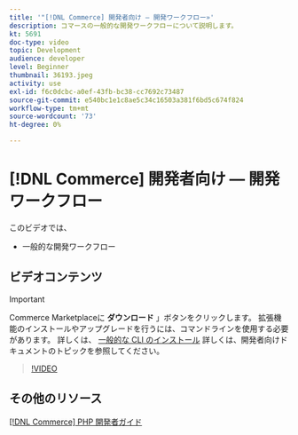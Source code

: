```yaml
---
title: '"[!DNL Commerce] 開発者向け — 開発ワークフロー»'
description: コマースの一般的な開発ワークフローについて説明します。
kt: 5691
doc-type: video
topic: Development
audience: developer
level: Beginner
thumbnail: 36193.jpeg
activity: use
exl-id: f6c0dcbc-a0ef-43fb-bc38-cc7692c73487
source-git-commit: e540bc1e1c8ae5c34c16503a381f6bd5c674f824
workflow-type: tm+mt
source-wordcount: '73'
ht-degree: 0%

---
```


# [!DNL Commerce] 開発者向け — 開発ワークフロー

このビデオでは、

- 一般的な開発ワークフロー

## ビデオコンテンツ

>[!IMPORTANT]
>
>Commerce Marketplaceに **ダウンロード** 」ボタンをクリックします。 拡張機能のインストールやアップグレードを行うには、コマンドラインを使用する必要があります。 詳しくは、 [一般的な CLI のインストール](https://devdocs.magento.com/extensions/install/) 詳しくは、開発者向けドキュメントのトピックを参照してください。

>[!VIDEO](https://video.tv.adobe.com/v/36193?quality=12&learn=on)

## その他のリソース

[[!DNL Commerce] PHP 開発者ガイド](https://devdocs.magento.com/guides/v2.4/extension-dev-guide/bk-extension-dev-guide.html)
